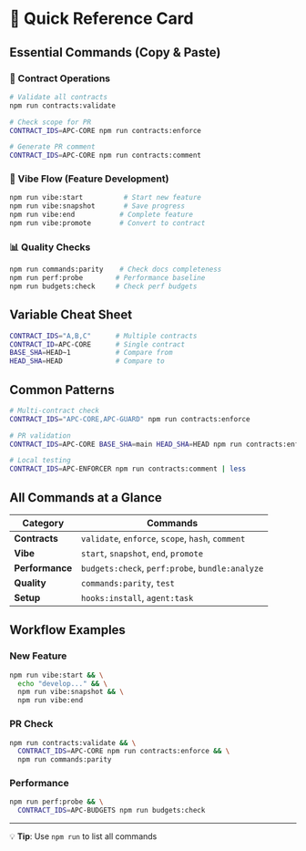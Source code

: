 # 🚀 Quick Reference Card

## Essential Commands (Copy & Paste)

### 🎯 Contract Operations
```bash
# Validate all contracts
npm run contracts:validate

# Check scope for PR
CONTRACT_IDS=APC-CORE npm run contracts:enforce

# Generate PR comment
CONTRACT_IDS=APC-CORE npm run contracts:comment
```

### 🎸 Vibe Flow (Feature Development)
```bash
npm run vibe:start          # Start new feature
npm run vibe:snapshot       # Save progress
npm run vibe:end           # Complete feature
npm run vibe:promote       # Convert to contract
```

### 📊 Quality Checks
```bash
npm run commands:parity    # Check docs completeness
npm run perf:probe        # Performance baseline
npm run budgets:check     # Check perf budgets
```

## Variable Cheat Sheet
```bash
CONTRACT_IDS="A,B,C"      # Multiple contracts
CONTRACT_ID=APC-CORE      # Single contract
BASE_SHA=HEAD~1           # Compare from
HEAD_SHA=HEAD             # Compare to
```

## Common Patterns
```bash
# Multi-contract check
CONTRACT_IDS="APC-CORE,APC-GUARD" npm run contracts:enforce

# PR validation
CONTRACT_IDS=APC-CORE BASE_SHA=main HEAD_SHA=HEAD npm run contracts:enforce

# Local testing
CONTRACT_IDS=APC-ENFORCER npm run contracts:comment | less
```

## All Commands at a Glance
| Category | Commands |
|----------|----------|
| **Contracts** | `validate`, `enforce`, `scope`, `hash`, `comment` |
| **Vibe** | `start`, `snapshot`, `end`, `promote` |
| **Performance** | `budgets:check`, `perf:probe`, `bundle:analyze` |
| **Quality** | `commands:parity`, `test` |
| **Setup** | `hooks:install`, `agent:task` |

## Workflow Examples

### New Feature
```bash
npm run vibe:start && \
  echo "develop..." && \
  npm run vibe:snapshot && \
  npm run vibe:end
```

### PR Check
```bash
npm run contracts:validate && \
  CONTRACT_IDS=APC-CORE npm run contracts:enforce && \
  npm run commands:parity
```

### Performance
```bash
npm run perf:probe && \
  CONTRACT_IDS=APC-BUDGETS npm run budgets:check
```

---
💡 **Tip**: Use `npm run` to list all commands